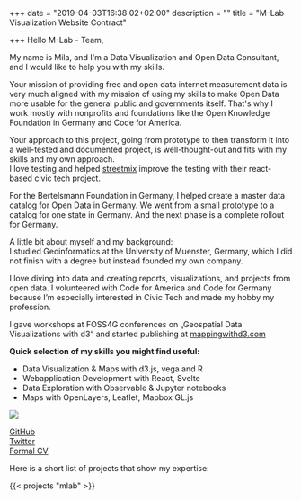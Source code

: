 +++
date = "2019-04-03T16:38:02+02:00"
description = ""
title = "M-Lab Visualization Website Contract"

+++
Hello M-Lab - Team,

My name is Mila, and I'm a Data Visualization and Open Data Consultant, and I would like to help you with my skills.  

Your mission of providing free and open data internet measurement data is very much aligned with my mission of using my skills to make Open Data more usable for the general public and governments itself. That's why I work mostly with nonprofits and foundations like the Open Knowledge Foundation in Germany and Code for America. 

Your approach to this project, going from prototype to then transform it into a well-tested and documented project, is well-thought-out and fits with my skills and my own approach.  
I love testing and helped [streetmix](https://streetmix.net) improve the testing with their react-based civic tech project.  

For the Bertelsmann Foundation in Germany, I helped create a master data catalog for Open Data in Germany. We went from a small prototype to a catalog for one state in Germany. And the next phase is a complete rollout for Germany.  

A little bit about myself and my background:  
I studied Geoinformatics at the University of Muenster, Germany, which I did not finish with a degree but instead founded my own company.

I love diving into data and creating reports, visualizations, and projects from open data. I volunteered with Code for America and Code for Germany because I’m especially interested in Civic Tech and made my hobby my profession.

I gave workshops at FOSS4G conferences on „Geospatial Data Visualizations with d3“ and started publishing at [mappingwithd3.com](https://mappingwithd3.com)

__Quick selection of my skills you might find useful:__

* Data Visualization & Maps with d3.js, vega and R
* Webapplication Development with React, Svelte
* Data Exploration with Observable & Jupyter notebooks
* Maps with OpenLayers, Leaflet, Mapbox GL.js


![](https://res.cloudinary.com/civicvision/image/upload/f_auto,q_auto,w_400,h_400,c_thumb,r_max,g_face/w_200/milafrerichs.com/resources/fullsizeoutput_2c6a.jpg)

[GitHub](https://github.com/milafrerichs)  
[Twitter](https://twitter.com/milafrerichs)  
[Formal CV](/cv)

Here is a short list of projects that show my expertise:

{{< projects "mlab" >}}

